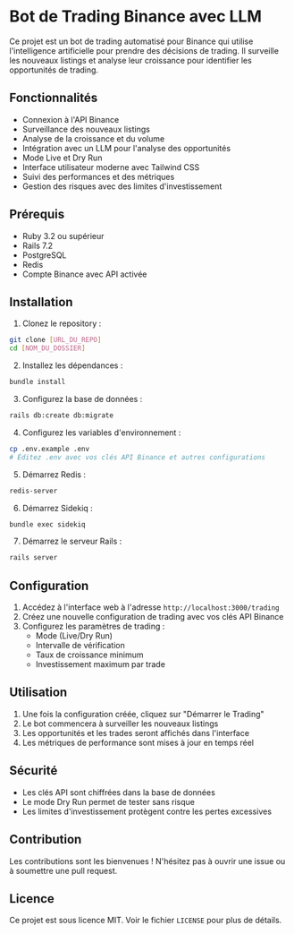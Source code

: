 # Bot de Trading Binance avec LLM

Ce projet est un bot de trading automatisé pour Binance qui utilise l'intelligence artificielle pour prendre des décisions de trading. Il surveille les nouveaux listings et analyse leur croissance pour identifier les opportunités de trading.

## Fonctionnalités

- Connexion à l'API Binance
- Surveillance des nouveaux listings
- Analyse de la croissance et du volume
- Intégration avec un LLM pour l'analyse des opportunités
- Mode Live et Dry Run
- Interface utilisateur moderne avec Tailwind CSS
- Suivi des performances et des métriques
- Gestion des risques avec des limites d'investissement

## Prérequis

- Ruby 3.2 ou supérieur
- Rails 7.2
- PostgreSQL
- Redis
- Compte Binance avec API activée

## Installation

1. Clonez le repository :
```bash
git clone [URL_DU_REPO]
cd [NOM_DU_DOSSIER]
```

2. Installez les dépendances :
```bash
bundle install
```

3. Configurez la base de données :
```bash
rails db:create db:migrate
```

4. Configurez les variables d'environnement :
```bash
cp .env.example .env
# Éditez .env avec vos clés API Binance et autres configurations
```

5. Démarrez Redis :
```bash
redis-server
```

6. Démarrez Sidekiq :
```bash
bundle exec sidekiq
```

7. Démarrez le serveur Rails :
```bash
rails server
```

## Configuration

1. Accédez à l'interface web à l'adresse `http://localhost:3000/trading`
2. Créez une nouvelle configuration de trading avec vos clés API Binance
3. Configurez les paramètres de trading :
   - Mode (Live/Dry Run)
   - Intervalle de vérification
   - Taux de croissance minimum
   - Investissement maximum par trade

## Utilisation

1. Une fois la configuration créée, cliquez sur "Démarrer le Trading"
2. Le bot commencera à surveiller les nouveaux listings
3. Les opportunités et les trades seront affichés dans l'interface
4. Les métriques de performance sont mises à jour en temps réel

## Sécurité

- Les clés API sont chiffrées dans la base de données
- Le mode Dry Run permet de tester sans risque
- Les limites d'investissement protègent contre les pertes excessives

## Contribution

Les contributions sont les bienvenues ! N'hésitez pas à ouvrir une issue ou à soumettre une pull request.

## Licence

Ce projet est sous licence MIT. Voir le fichier `LICENSE` pour plus de détails.
